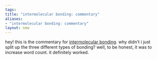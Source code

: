 ```yaml
---
tags: 
title: "intermolecular bonding: commentary"
aliases:
- "intermolecular bonding: commentary"
layout: new
---
```


hey! this is the commentary for [intermolecular bonding](intermol.md). why didn't i just split up the three different types of bonding? well, to be honest, it was to increase word count. it definitely worked.